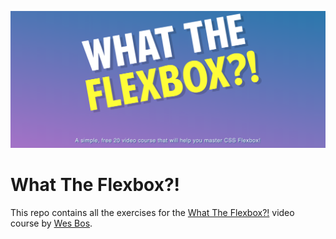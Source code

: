 ![Flexbox](/flexbox.png)
# What The Flexbox?!

This repo contains all the exercises for the [What The Flexbox?!](https://flexbox.io) video course by [Wes Bos](https://github.com/wesbos).